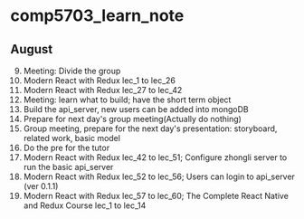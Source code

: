 # comp5703_learn_note

## August
9. Meeting: Divide the group
10. Modern React with Redux lec_1 to lec_26
11. Modern React with Redux lec_27 to lec_42
12. Meeting: learn what to build; have the short term object
13. Build the api_server, new users can be added into mongoDB
14. Prepare for next day's group meeting(Actually do nothing)
15. Group meeting, prepare for the next day's presentation: storyboard, related work, basic model
16. Do the pre for the tutor
17. Modern React with Redux lec_42 to lec_51; Configure zhongli server to run the basic api_server
18. Modern React with Redux lec_52 to lec_56; Users can login to api_server (ver 0.1.1)
19. Modern React with Redux lec_57 to lec_60; 
    The Complete React Native and Redux Course lec_1 to lec_14